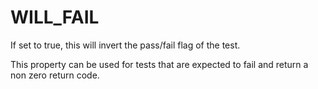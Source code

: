   

# WILL_FAIL  
If set to true, this will invert the pass/fail flag of the test.  

This property can be used for tests that are expected to fail and
return a non zero return code.  

